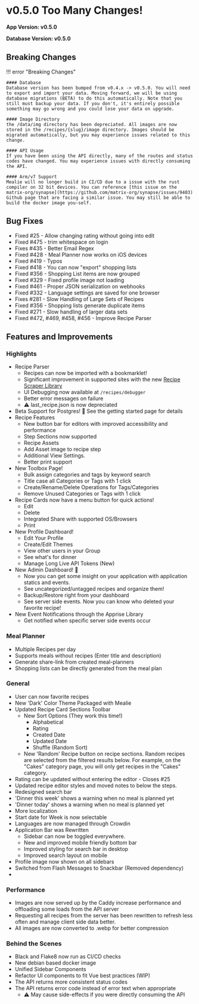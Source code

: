 # v0.5.0 Too Many Changes! 

**App Version: v0.5.0**

**Database Version: v0.5.0**

## Breaking Changes

!!! error "Breaking Changes"

    #### Database
    Database version has been bumped from v0.4.x -> v0.5.0. You will need to export and import your data. Moving forward, we will be using database migrations (BETA) to do this automatically. Note that you still must backup your data. If you don't, it's entirely possible something may go wrong and you could lose your data on upgrade. 

    #### Image Directory
    the /data/img directory has been depreciated. All images are now stored in the /recipes/{slug}/image directory. Images should be migrated automatically, but you may experience issues related to this change. 

    #### API Usage
    If you have been using the API directly, many of the routes and status codes have changed. You may experience issues with directly consuming the API.

    #### Arm/v7 Support
    Mealie will no longer build in CI/CD due to a issue with the rust compiler on 32 bit devices. You can reference [this issue on the matrix-org/synapse](https://github.com/matrix-org/synapse/issues/9403) Github page that are facing a similar issue. You may still be able to build the docker image you-self. 

## Bug Fixes
- Fixed #25 - Allow changing rating without going into edit
- Fixed #475 - trim whitespace on login
- Fixes #435 - Better Email Regex
- Fixed #428 - Meal Planner now works on iOS devices
- Fixed #419 - Typos
- Fixed #418 - You can now "export" shopping lists
- Fixed #356 - Shopping List items are now grouped
- Fixed #329 - Fixed profile image not loading
- Fixed #461 - Proper JSON serialization on webhooks
- Fixed #332 - Language settings are saved for one browser
- Fixes #281 - Slow Handling of Large Sets of Recipes
- Fixed #356 - Shopping lists generate duplicate items
- Fixed #271 - Slow handling of larger data sets
- Fixed #472, #469, #458, #456 - Improve Recipe Parser

## Features and Improvements

### Highlights
- Recipe Parser
  - Recipes can now be imported with a bookmarklet!
  - Significant improvement in supported sites with the new [Recipe Scraper Library](https://github.com/hhursev/recipe-scrapers)
  - UI Debugging now available at `/recipes/debugger`
  - Better error messages on failure
  - ⚠️ last_recipe.json is now depreciated
- Beta Support for Postgres! 🎉 See the getting started page for details
- Recipe Features
    - New button bar for editors with improved accessibility and performance
    - Step Sections now supported
    - Recipe Assets
    - Add Asset image to recipe step
    - Additional View Settings. 
    - Better print support
- New Toolbox Page!
    - Bulk assign categories and tags by keyword search
    - Title case all Categories or Tags with 1 click
    - Create/Rename/Delete Operations for Tags/Categories
    - Remove Unused Categories or Tags with 1 click
- Recipe Cards now have a menu button for quick actions!
    - Edit
    - Delete
    - Integrated Share with supported OS/Browsers
    - Print
- New Profile Dashboard!
    - Edit Your Profile
    - Create/Edit Themes
    - View other users in your Group
    - See what's for dinner
    - Manage Long Live API Tokens (New)
- New Admin Dashboard! 🎉
    - Now you can get some insight on your application with application statics and events.
    - See uncategorized/untagged recipes and organize them!
    - Backup/Restore right from your dashboard
    - See server side events. Now you can know who deleted your favorite recipe! 
- New Event Notifications through the Apprise Library
    - Get notified when specific server side events occur

### Meal Planner
- Multiple Recipes per day
- Supports meals without recipes (Enter title and description)
- Generate share-link from created meal-planners
- Shopping lists can be directly generated from the meal plan

### General
- User can now favorite recipes
- New 'Dark' Color Theme Packaged with Mealie
- Updated Recipe Card Sections Toolbar
    - New Sort Options (They work this time!) 
        - Alphabetical
        - Rating
        - Created Date
        - Updated Date
        - Shuffle (Random Sort)
    - New 'Random' Recipe button on recipe sections. Random recipes are selected from the filtered results below. For example, on the "Cakes" category page, you will only get recipes in the "Cakes" category. 
- Rating can be updated without entering the editor - Closes #25
- Updated recipe editor styles and moved notes to below the steps. 
- Redesigned search bar
- 'Dinner this week' shows a warning when no meal is planned yet
- 'Dinner today' shows a warning when no meal is planned yet
- More localization
- Start date for Week is now selectable
- Languages are now managed through Crowdin
- Application Bar was Rewritten
    - Sidebar can now be toggled everywhere. 
    - New and improved mobile friendly bottom bar
    - Improved styling for search bar in desktop
    - Improved search layout on mobile
- Profile image now shown on all sidebars
- Switched from Flash Messages to Snackbar (Removed dependency)
- 
### Performance
- Images are now served up by the Caddy increase performance and offloading some loads from the API server
- Requesting all recipes from the server has been rewritten to refresh less often and manage client side data better.
- All images are now converted to .webp for better compression

### Behind the Scenes
- Black and Flake8 now run as CI/CD checks
- New debian based docker image
- Unified Sidebar Components
- Refactor UI components to fit Vue best practices (WIP)
- The API returns more consistent status codes
- The API returns error code instead of error text when appropriate 
    - ⚠️ May cause side-effects if you were directly consuming the API